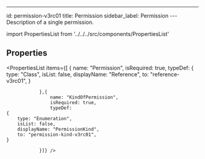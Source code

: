 --- 
id: permission-v3rc01 
title: Permission 
sidebar_label: Permission 
---Description of a single permission.

import PropertiesList from '../../../src/components/PropertiesList' 

## Properties 

<PropertiesList items={[ 
{
                    name: "Permission",
                    isRequired: true,
                    typeDef: 
    {
        type: "Class",
        isList: false,
        displayName: "Reference",
        to: "reference-v3rc01",
    }
    
                },{
                    name: "KindOfPermission",
                    isRequired: true,
                    typeDef: 
    {
        type: "Enumeration",
        isList: false,
        displayName: "PermissionKind",
        to: "permission-kind-v3rc01",
    }
    
                }]} /> 
 
